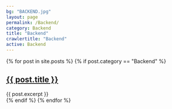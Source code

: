 ```yaml
---
bg: "BACKEND.jpg"
layout: page
permalink: /Backend/
category: Backend
title: "Backend"
crawlertitle: "Backend"
active: Backend
---
```

{% for post in site.posts %}
  {% if post.category == "Backend" %}
  <article class="index-page">
    <h2><a href="{{ post.url | relative_url }}">{{ post.title }}</a></h2>
    {{ post.excerpt }}
  </article>
  {% endif %}
{% endfor %}
